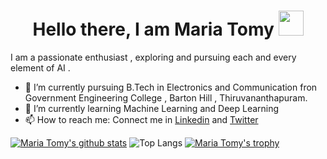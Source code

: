 <h1 align = "center"> Hello there, I am Maria Tomy  <img src="https://github.com/claytonjhamilton/claytonjhamilton/blob/main/images/waving_hand.gif" width="40px"></h1>



I am a passionate enthusiast , exploring and pursuing each and every element of AI .


- 🔭 I’m currently pursuing B.Tech in Electronics and Communication fron Government Engineering College , Barton Hill , Thiruvananthapuram.
- 🌱 I’m currently learning Machine Learning and Deep Learning  
- 📫 How to reach me: Connect me in [Linkedin](https://www.linkedin.com/in/maria-tomy-95607a1b0/) and [Twitter](https://twitter.com/MariaTomy5)


[![Maria Tomy's github stats](https://github-readme-stats.vercel.app/api?username=mariatomy9&show_icons=true)](https://github.com/mariatomy9/github-readme-stats)
![Top Langs](https://github-readme-stats.vercel.app/api/top-langs/?username=mariatomy9&hide=TeX&layout=compact)
[![Maria Tomy's trophy](https://github-profile-trophy.vercel.app/?username=mariatomy9)](https://github-profile-trophy.vercel.app/?username=mariatomy9&column=3&margin-w=15&margin-h=15)





